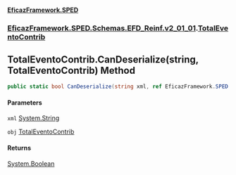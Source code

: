 #### [EficazFramework.SPED](EficazFrameworkSPED.md 'EficazFramework SPED')
### [EficazFramework.SPED.Schemas.EFD_Reinf.v2_01_01](EficazFramework.SPED.Schemas.EFD_Reinf.v2_01_01.md 'EficazFramework.SPED.Schemas.EFD_Reinf.v2_01_01').[TotalEventoContrib](EficazFramework.SPED.Schemas.EFD_Reinf.v2_01_01/TotalEventoContrib.md 'EficazFramework.SPED.Schemas.EFD_Reinf.v2_01_01.TotalEventoContrib')

## TotalEventoContrib.CanDeserialize(string, TotalEventoContrib) Method

```csharp
public static bool CanDeserialize(string xml, ref EficazFramework.SPED.Schemas.EFD_Reinf.v2_01_01.TotalEventoContrib obj);
```
#### Parameters

<a name='EficazFramework.SPED.Schemas.EFD_Reinf.v2_01_01.TotalEventoContrib.CanDeserialize(string,EficazFramework.SPED.Schemas.EFD_Reinf.v2_01_01.TotalEventoContrib).xml'></a>

`xml` [System.String](https://docs.microsoft.com/en-us/dotnet/api/System.String 'System.String')

<a name='EficazFramework.SPED.Schemas.EFD_Reinf.v2_01_01.TotalEventoContrib.CanDeserialize(string,EficazFramework.SPED.Schemas.EFD_Reinf.v2_01_01.TotalEventoContrib).obj'></a>

`obj` [TotalEventoContrib](EficazFramework.SPED.Schemas.EFD_Reinf.v2_01_01/TotalEventoContrib.md 'EficazFramework.SPED.Schemas.EFD_Reinf.v2_01_01.TotalEventoContrib')

#### Returns
[System.Boolean](https://docs.microsoft.com/en-us/dotnet/api/System.Boolean 'System.Boolean')